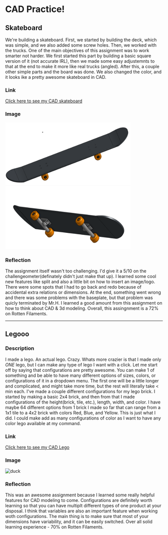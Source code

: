 # CAD Practice!

## Skateboard

We're building a skateboard. First, we started by building the deck, which was simple, and we also added some screw holes. Then, we worked with the trucks. One of the main objectives of this assignment was to work smarter not harder. We first started this part by building a basic square version of it (not accurate IRL), then we made some easy adjustemnts to that at the end to make it more like real trucks (angled). After this, a couple other simple parts and the board was done. We also changed the color, and it looks ike a pretty awesome skateboard in CAD.

### Link

[Click here to see my CAD skateboard](https://cvilleschools.onshape.com/documents/75e69f9d6256cc7ddbb624e5/w/b731cf0f768f7077a37c7843/e/a826b4f162ec3ae95ba6cc64?renderMode=0&uiState=616446d80700fc66f85bb17a)

### Image

<img src="Skateboardpic1.PNG" alt="skateboard1" width="400" height="200">

<img src="Skateboardpic2.PNG" alt="skateboard2" width="400" height="200">

### Reflection

The assignment itself wasn't too challenging. I'd give it a 5/10 on the challengeometer(definately didn't just make that up). I learned some cool new features like split and also a little bit on how to insert an image/logo. There were some spots that I had to go back and redo because of accidental extra relations or dimensions. At the end, something went wrong and there was some problems with the baseplate, but that problem was quicly terminated by Mr.H. I learned a good amount from this assignment on how to think about CAD & 3d modeling. Overall, this assingnment is a 72% on Rotten Filaments.

---

## Legooo

### Description

I made a lego. An actual lego. Crazy. Whats more crazier is that I made only *ONE* lego, but I can make any type of lego I want with a click. Let me start off by saying that configurations are pretty awesome. You can make 1 of something and be able to have many different options of sizes, colors, or configurations of it in a dropdown menu. The first one will be a little longer and complicated, and might take more time, but the rest will literally take < min each. I've made a couple different configurations for my lego brick. I started by making a basic 2x4 brick, and then from that I made configurations of the height(brick, tile, etc.), length, width, and color. I have maybe 64 different options from 1 brick I made so far that can range from a 1x1 tile to a 4x2 brick with colors Red, Blue, and Yellow. This is just what I did. I could make add as many configurations of color as I want to have any color lego available at my command.

### Link

[Click here to see my CAD Lego](https://cvilleschools.onshape.com/documents/bc08087b29ab9bae29e56669/w/0f63ce2b0072dac5e9b244e0/e/ce946b23fa61f73abc6503a8?renderMode=0&uiState=6179def89e1b22008cc7765f)

### Image

<img src="Duck.PNG" alt="duck" width="400" height="200">

### Reflection

This was an awesome assignment because I learned some really helpful features for CAD modeling to come. Configurations are definitely worth learning so that you can have multiplt different types of one product at your disposal. I think that variables are also an important feature when working woth configurations. The main thing is to make sure that most of your dimensions have variability, and it can be easily switched. Over all solid learning experience - 70% on Rotten Filaments.
